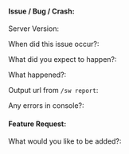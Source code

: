 <!--
If you're reporting a bug, feel free to delete the second template section.

If you're requesting a feature, feel free to delete the first template section.

If you're asking a general question, feel free to delete this whole template.
-->

#### Issue / Bug / Crash:

Server Version:

When did this issue occur?:

What did you expect to happen?:

What happened?:

Output url from `/sw report`:

Any errors in console?:

#### Feature Request:

What would you like to be added?:
